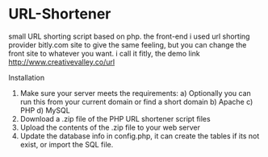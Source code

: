 # URL-Shortener

small URL shorting script based on php.
the front-end i used url shorting provider bitly.com site to give the same feeling,
but you can change the front site to whatever you want.
i call it fitly, the demo link
http://www.creativevalley.co/url

Installation

1. Make sure your server meets the requirements:
    a) Optionally you can run this from your current domain or find a short domain
    b) Apache
    c) PHP
    d) MySQL    
2. Download a .zip file of the PHP URL shortener script files
3. Upload the contents of the .zip file to your web server
4. Update the database info in config.php, it can create the tables if its not exist,
or import the SQL file.

